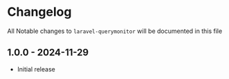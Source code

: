 # Changelog

All Notable changes to `laravel-querymonitor` will be documented in this file


## 1.0.0 - 2024-11-29

- Initial release
